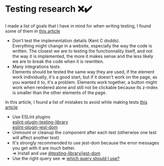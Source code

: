 # Testing research ❌✔️

I made a list of goals that I have in mind for when writing testing, I found some of them in [this article](https://www.freecodecamp.org/news/testing-react-hooks/)

* Don't test the implementation details (Kent C dodds).  
Everything might change in a website, especially the way the code is written. The closest we are to testing the functionnality itself, and not the way it is implemented, the more it makes sense and the less likely we are to break the code when it is rewritten.
* Many integrations tests  
Elements should be tested the same way they are used, if the element work individually, it's a good start, but if it doesn't work on the page, as you wanted it to, it's a problem. Elements work together, a button might work when rendered alone and still not be clickable because its z-index is smaller than the other elements of the page.

In this article, I found a list of mistakes to avoid while making tests [this article](https://kentcdodds.com/blog/common-mistakes-with-react-testing-library)

* Use ESLint plugins  
[eslint-plugin-testing-library](https://github.com/testing-library/eslint-plugin-testing-library)  
[eslint-plugin-jest-dom](https://github.com/testing-library/eslint-plugin-jest-dom)
* Unmount or cleanup the component after each test (otherwise one test will affect another test)
* It's strongly recommended to use jest-dom because the error messages you get with it are much better.  
=> Install and use [@testing-library/jest-dom](https://github.com/testing-library/jest-dom#tobedisabled)
* Use the right query
see => [which query should I use?](https://testing-library.com/docs/queries/about/#priority)
